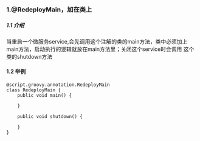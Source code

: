 ### 1.@RedeployMain，加在类上
##### 1.1 介绍
当重启一个微服务service,会先调用这个注解的类的main方法，类中必须加上main方法，启动执行的逻辑就放在main方法里；关闭这个service时会调用
这个类的shutdown方法
#### 1.2 举例
```$xslt
@script.groovy.annotation.RedeployMain
class RedeployMain {
    public void main() {

    }

    public void shutdown() {

    }
}
```